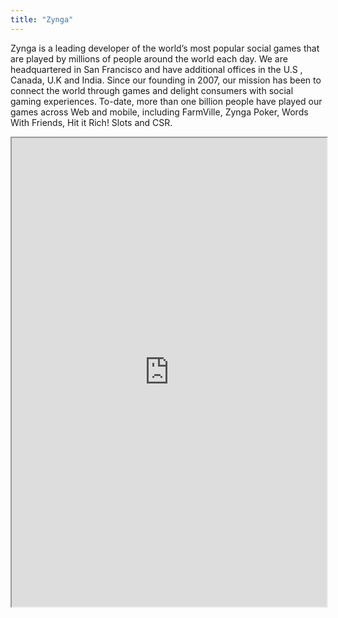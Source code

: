 ```yaml
---
title: "Zynga"
---
```


Zynga is a leading developer of the world’s most popular social games that are played by millions of people around the world each day. We are headquartered in San Francisco and have additional offices in the U.S , Canada, U.K and India. Since our founding in 2007, our mission has been to connect the world through games and delight consumers with social gaming experiences. To-date, more than one billion people have played our games across Web and mobile, including FarmVille, Zynga Poker, Words With Friends, Hit it Rich! Slots and CSR.

<iframe height="750" width="100%" src="https://ewelton.github.io/ktest/wiki.html#Zynga"></iframe>
